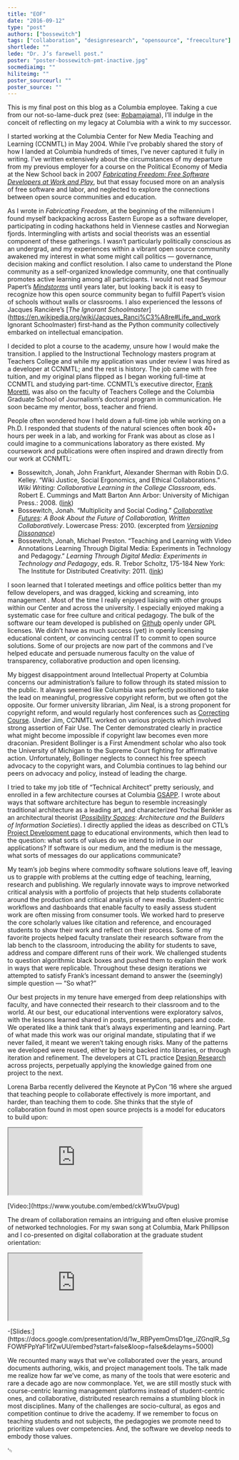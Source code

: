 ```yaml
---
title: "EOF"
date: "2016-09-12"
type: "post"
authors: ["bossewitch"]
tags: ["collaboration", "designresearch", "opensource", "freeculture"]
shortlede: ""
lede: "Dr. J’s farewell post."
poster: "poster-bossewitch-pmt-inactive.jpg"
socmediaimg: ""
hiliteimg: ""
poster_sourceurl: ""
poster_source: ""
---
```


This is my final post on this blog as a Columbia employee. Taking a cue from
our not-so-lame-duck prez (see:
[#obamajama](http://jama.jamanetwork.com/article.aspx?articleid=2533698)),
I’ll indulge in the conceit of reflecting on my legacy at
Columbia with a wink to my successor.

I started working at the Columbia Center for New Media Teaching and Learning
(CCNMTL) in May 2004. While I’ve probably shared the story of how I landed at
Columbia hundreds of times, I’ve never captured it fully in writing. I’ve
written extensively about the circumstances of my departure from my previous
employer for a course on the Political Economy of Media at the New School back
in 2007
[_Fabricating Freedom: Free Software Developers at Work and Play_](http://pocketknowledge.tc.columbia.edu/home.php/viewfile/38498),
but that essay focused more on an analysis of free software and labor, and
neglected to explore the connections between open source communities and
education.

As I wrote in _Fabricating Freedom_, at the beginning of the millennium I found
myself backpacking across Eastern Europe as a software developer, participating
in coding hackathons held in Viennese castles and Norwegian fjords.
Intermingling with artists and social theorists was an essential component of
these gatherings. I wasn’t particularly politically conscious as an undergrad,
and my experiences within a vibrant open source community awakened my interest
in what some might call politics — governance, decision making and conflict
resolution. I also came to understand the Plone community as a self-organized
knowledge community, one that continually promotes active learning among all
participants.  I would not read Seymour Papert’s
[_Mindstorms_](https://en.wikipedia.org/wiki/Mindstorms_%28book%29)
until years later, but looking back it is easy to recognize how this open source community
began to fulfill Papert’s vision of schools without walls or classrooms. I also
experienced the lessons of Jacques Rancière’s
[_The Ignorant Schoolmaster_](https://en.wikipedia.org/wiki/Jacques_Ranci%C3%A8re#Life_and_work Ignorant Schoolmaster)
first-hand as the Python community collectively embarked on intellectual emancipation.

I decided to plot a course to the academy, unsure how I would make the
transition. I applied to the Instructional Technology masters program at
Teachers College and while my application was under review I was hired as a
developer at CCNMTL; and the rest is history. The job came with free tuition,
and my original plans flipped as I began working full-time at CCNMTL and
studying part-time. CCNMTL’s executive director,
[Frank Moretti](http://alchemicalmusings.org/2013/07/16/dear-frank/),
was also on the faculty of Teachers College and the Columbia Graduate School
of Journalism’s doctoral program in communication. He soon became  my mentor,
boss, teacher and friend.

People often wondered how I held down a full-time job while working on a Ph.D.
I responded that students of the natural sciences often book 40+ hours per week
in a lab, and working for Frank was about as close as I could imagine to a
communications laboratory as there existed. My coursework and publications were
often inspired and drawn directly from our work at CCNMTL:

* Bossewitch, Jonah, John Frankfurt, Alexander Sherman with Robin D.G. Kelley.
“Wiki Justice, Social Ergonomics, and Ethical Collaborations.” _Wiki Writing:
Collaborative Learning in the College Classroom_, eds. Robert E. Cummings and
Matt Barton Ann Arbor: University of Michigan Press.: 2008.
([link](http://academiccommons.columbia.edu/catalog/ac:129460))
* Bossewitch, Jonah. “Multiplicity and Social Coding.”
[_Collaborative Futures_](http://collaborative-futures.org/):
_A Book About the Future of Collaboration, Written Collaboratively_.
Lowercase Press: 2010. (excerpted from
[_Versioning Dissonance_](http://alchemicalmusings.org/files/essays/versioning_dissonance/versioning_dissonance_jbossewitch_apa.pdf))
* Bossewitch, Jonah, Michael Preston. “Teaching and Learning with Video
Annotations Learning Through Digital Media: Experiments in Technology and
Pedagogy.” _Learning Through Digital Media: Experiments in Technology and
Pedagogy_, eds. R. Trebor Scholtz, 175-184 New York: The Institute for
Distributed Creativity: 2011.
([link](http://academiccommons.columbia.edu/catalog/ac%3A147417))

I soon learned that I tolerated meetings and office politics better than my
fellow developers, and was dragged, kicking and screaming, into management
<i class="far fa-grin-wink"></i>.
Most of the time I really enjoyed liaising with other groups within our Center
and across the university. I especially enjoyed making a systematic case for
free culture and critical pedagogy. The bulk of the software our team developed
is published on [Github](https://github.com/ccnmtl/) openly under GPL licenses.
We didn’t have as much success (yet) in openly licensing educational content,
or convincing central IT to commit to open source solutions. Some of our
projects are now part of the commons and I’ve helped educate and persuade
numerous faculty on the value of transparency, collaborative production and
open licensing.

My biggest disappointment around Intellectual Property at Columbia concerns our
administration’s failure to follow through its stated mission to the public.
It always seemed like Columbia was perfectly positioned to take the lead on
meaningful, progressive copyright reform, but we often got the opposite. Our
former university librarian, Jim Neal, is a strong proponent for copyright
reform, and would regularly host conferences such as
[Correcting Course](http://correctingcourse.columbia.edu/program.html).
Under Jim, CCNMTL worked on various projects which involved strong assertion
of Fair Use. The Center demonstrated clearly in practice what might become
impossible if copyright law becomes even more draconian. President Bollinger
is a First Amendment scholar who also took the University of Michigan to the
Supreme Court fighting for affirmative action. Unfortunately, Bollinger
neglects to connect his free speech advocacy to the copyright wars, and
Columbia continues to lag behind our peers on advocacy and policy, instead of
leading the charge.

I tried to take my job title of “Technical Architect” pretty seriously, and
enrolled in a few architecture courses at Columbia
[GSAPP](https://www.arch.columbia.edu). I wrote about ways that software
architecture has begun to resemble increasingly traditional architecture as a
leading art, and characterized Yochai Benkler as an architectural theorist
([_Possibility Spaces_](http://pocketknowledge.tc.columbia.edu/home.php/viewfile/69866):
_Architecture and the Builders of Information Societies_). I directly applied
the ideas as described on CTL’s
[Project Development page](https://ctl.columbia.edu/support/project-development/)
to educational environments, which then lead to the question: what sorts of
values do we intend to infuse in our applications? If software is our  medium,
and the medium is the message, what sorts of messages do our applications communicate?

My team’s job begins where commodity software solutions leave off, leaving us
to grapple with problems at the cutting edge of teaching, learning, research
and publishing. We regularly innovate ways to improve networked critical
analysis with a portfolio of projects that help students collaborate around the
production and critical analysis of new media. Student-centric workflows and
dashboards that enable faculty to easily assess student work are often missing
from consumer tools. We worked hard to preserve the core scholarly values like
citation and reference, and encouraged students to show their work and reflect
on their process. Some of my favorite projects helped faculty translate their
research software from the lab bench to the classroom, introducing the ability
for students to save, address and compare different runs of their work.  We
challenged students to question algorithmic black boxes and pushed them to
explain their work in ways that were replicable. Throughout these design
iterations we attempted to satisfy Frank’s incessant demand to answer the
(seemingly) simple question — “So what?”

Our best projects in my tenure have emerged from deep relationships with
faculty, and have connected their research to their classroom and to the world.
At our best, our educational interventions were exploratory salvos, with the
lessons learned shared in posts, presentations, papers and code. We operated
like a think tank that’s always experimenting  and learning. Part of what made
this work was our original mandate, stipulating that if we never failed, it
meant we weren’t taking enough risks. Many of the patterns we developed were
reused, either by being backed into libraries, or through iteration and
refinement. The developers at CTL practice
[Design Research](http://ccnmtl.columbia.edu/dr/) across projects, perpetually
applying the knowledge gained from one project to the next.

Lorena Barba recently delivered the Keynote at PyCon ‘16 where she argued that
teaching people to collaborate effectively is more important, and harder, than
teaching them to code. She thinks that the style of collaboration found in most
open source projects is a model for educators to build upon:

<div class="video-display embed-responsive embed-responsive-4by3"><iframe class="embed-responsive-item" src="https://www.youtube.com/embed/ckW1xuGVpug" allowfullscreen></iframe></div><p class="visible-print-block">
[Video:](https://www.youtube.com/embed/ckW1xuGVpug)</p>

The dream of collaboration remains an intriguing and often elusive promise of
networked technologies. For my swan song at Columbia, Mark Phillipson and I
co-presented on digital collaboration at the graduate student orientation:

<div class="video-display embed-responsive embed-responsive-4by3">
<iframe class="embed-responsive-item" src="https://docs.google.com/presentation/d/1w_RBPyemOmsD1qe_iZGnqIR_SgFOWtFPpYaF1ifZwUU/embed?start=false&loop=false&delayms=5000" allowfullscreen>
</iframe>
</div>
<p class="visible-print-block">
 -[Slides:](https://docs.google.com/presentation/d/1w_RBPyemOmsD1qe_iZGnqIR_SgFOWtFPpYaF1ifZwUU/embed?start=false&loop=false&delayms=5000)
 </p>

We recounted many ways that we’ve collaborated over the years, around documents
authoring, wikis, and project management tools. The talk made me realize how
far we’ve come, as many of the tools that were esoteric and rare a decade ago
are now commonplace. Yet, we are still mostly stuck with course-centric
learning management platforms instead of student-centric ones, and
collaborative, distributed research remains a stumbling block in most
disciplines. Many of the challenges are socio-cultural, as egos and competition
continue to drive the academy. If we remember to focus on teaching students and
not subjects, the pedagogies we promote need to prioritize values over
competencies. And, the software we develop needs to embody those values.

<span class="display-4">&#9220;</p>
